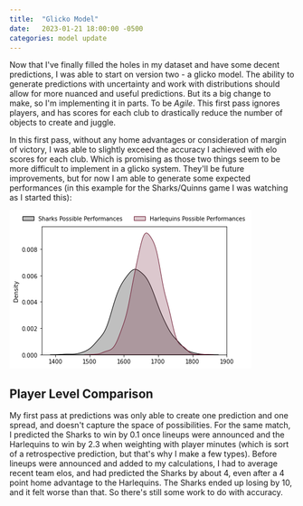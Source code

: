```yaml
---
title:  "Glicko Model"
date:   2023-01-21 18:00:00 -0500
categories: model update
---
```


Now that I've finally filled the holes in my dataset and have some decent predictions, I was able to start on version two - a glicko model. The ability to generate predictions with uncertainty and work with distributions should allow for more nuanced and useful predictions. But its a big change to make, so I'm implementing it in parts. To be _Agile_. This first pass ignores players, and has scores for each club to drastically reduce the number of objects to create and juggle. 

In this first pass, without any home advantages or consideration of margin of victory, I was able to slightly exceed the accuracy I achieved with elo scores for each club. Which is promising as those two things seem to be more difficult to implement in a glicko system. They'll be future improvements, but for now I am able to generate some expected performances (in this example for the Sharks/Quinns game I was watching as I started this):

![Glicko Performance Example](/assets/glicko_performance_example.png)

## Player Level Comparison

My first pass at predictions was only able to create one prediction and one spread, and doesn't capture the space of possibilities. For the same match, I predicted the Sharks to win by 0.1 once lineups were announced and the Harlequins to win by 2.3 when weighting with player minutes (which is sort of a retrospective prediction, but that's why I make a few types). Before lineups were announced and added to my calculations, I had to average recent team elos, and had predicted the Sharks by about 4, even after a 4 point home advantage to the Harlequins. The Sharks ended up losing by 10, and it felt worse than that. So there's still some work to do with accuracy.
